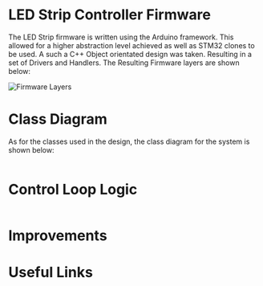 # LED Strip Controller Firmware

The LED Strip firmware is written using the Arduino framework. This allowed for a higher abstraction level achieved as well as STM32 clones to be used. A such a C++ Object orientated design was taken. Resulting in a set of Drivers and Handlers. The Resulting Firmware layers are shown below:

![Firmware Layers]()


# Class Diagram
As for the classes used in the design, the class diagram for the system is shown below:

![]()

# Control Loop Logic

![]()

# Improvements

# Useful Links
